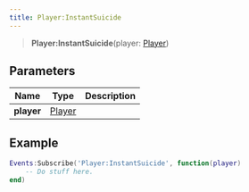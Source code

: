 ```yaml
---
title: Player:InstantSuicide
---
```


> **Player:InstantSuicide**(player: [Player](/vext/ref/server/type/player))

## Parameters

| Name | Type | Description |
| ---- | ---- | ----------- |
| **player** | [Player](/vext/ref/server/type/player) |  |

## Example

```lua
Events:Subscribe('Player:InstantSuicide', function(player)
    -- Do stuff here.
end)
```
